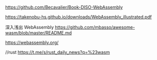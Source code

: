 https://github.com/Becavalier/Book-DISO-WebAssembly

https://takenobu-hs.github.io/downloads/WebAssembly_illustrated.pdf

深入浅出 WebAssembly
https://github.com/mbasso/awesome-wasm/blob/master/README.md


https://webassembly.org/

//rust 
https://t.me/s/rust_daily_news?q=%23wasm





